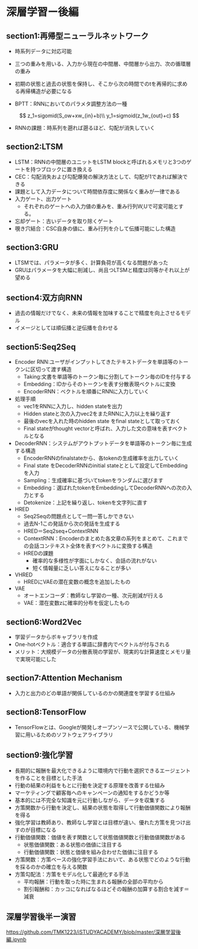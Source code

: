 # 深層学習ー後編

## section1:再帰型ニューラルネットワーク

- 時系列データに対応可能
- 三つの重みを用いる、入力から現在の中間層、中間層から出力、次の循環層の重み
- 初期の状態と過去の状態を保持し、そこから次の時間でのtを再帰的に求める再帰構造が必要になる

- BPTT：RNNにおいてのパラメタ調整方法の一種

$$
z_1=sigomid(S_ow+xw_{in}+b)\\
y_1=sigmoid(z_1w_{out}+c)
$$

- RNNの課題：時系列を遡れば遡るほど、勾配が消失していく

## section2:LTSM

- LSTM：RNNの中間層のユニットをLSTM blockと呼ばれるメモリと3つのゲートを持つブロックに置き換える
- CEC：勾配消失および勾配爆発の解決方法として、勾配が1であれば解決できる
- 課題として入力データについて時間依存度に関係なく重みが一律である
- 入力ゲート、出力ゲート
  - それぞれのゲートへの入力値の重みを、重み行列W,Uで可変可能とする。
- 忘却ゲート：古いデータを取り除くゲート
- 覗き穴結合：CSC自身の値に、重み行列を介して伝播可能にした構造

## section3:GRU

- LTSMでは、パラメータが多く、計算負荷が高くなる問題があった
- GRUはパラメータを大幅に削減し、尚且つLTSMと精度は同等かそれ以上が望める

## section4:双方向RNN

- 過去の情報だけでなく、未来の情報を加味することで精度を向上させるモデル
- イメージとしては順伝播と逆伝播を合わせる

## section5:Seq2Seq

- Encoder RNN:ユーザがインプットしてきたテキストデータを単語等のトークンに区切って渡す構造
  - Taking:文書を単語等のトークン毎に分割してトークン毎のIDを付与する
  - Embedding：IDからそのトークンを表す分散表現ベクトルに変換
  - EncoderRNN：ベクトルを順番にRNNに入力していく
- 処理手順
  - vec1をRNNに入力し、hidden stateを出力
  - Hidden stateと次の入力vec2をまたRNNに入力以上を繰り返す
  - 最後のvecを入れた時のhidden state をfinal stateとして取っておく
  - Final stateがthought vectorと呼ばれ、入力した文の意味を表すベクトルとなる
- DecoderRNN：システムがアウトプットデータを単語等のトークン毎に生成する構造
  - EncoderRNNのfinalstateから、各tokenの生成確率を出力していく
  - Final state をDecoderRNNのinitial stateととして設定してEmbeddingを入力
  - Sampling：生成確率に基づいてtokenをランダムに選びます
  - Embedding：選ばれたtokenをEmbeddingしてDecoderRNNへの次の入力とする
  - Detokenize：上記を繰り返し、tokenを文字列に直す
- HRED
  - Seq2Seqの問題点として一問一答しかできない
  - 過去N-1この発話から次の発話を生成する
  - HRED＝Seq2seq+ContextRNN
  - ContextRNN：Encoderのまとめた各文章の系列をまとめて、これまでの会話コンテキスト全体を表すベクトルに変換する構造
  - HREDの課題
    - 確率的な多様性が字面にしかなく、会話の流れがない
    - 短く情報量に乏しい答えになることが多い
- VHRED
  - HREDにVAEの潜在変数の概念を追加したもの
- VAE
  - オートエンコーダ：教師なし学習の一種、次元削減が行える
  - VAE：潜在変数zに確率的分布を仮定したもの

## section6:Word2Vec

- 学習データからボキャブラリを作成
- One-hotベクトル：適合する単語に辞書内でベクトルが付与される
- メリット：大規模データの分散表現の学習が、現実的な計算速度とメモリ量で実現可能にした



## section7:Attention Mechanism

- 入力と出力のどの単語が関係しているのかの関連度を学習する仕組み



## section8:TensorFlow

- TensorFlowとは、Googleが開発しオープンソースで公開している、機械学習に用いるためのソフトウェアライブラリ

## section9:強化学習

- 長期的に報酬を最大化できるように環境内で行動を選択できるエージェントを作ることを目標とした手法
- 行動の結果の利益をもとに行動を決定する原理を改善する仕組み
- マーケティングで顧客毎へのキャンペーンの通知をするかどうか等
- 基本的には不完全な知識を元に行動しながら、データを収集する
- 方策関数から行動を決定し、結果の状態を取得して行動価値関数により報酬を得る
- 強化学習は教師あり、教師なし学習とは目標が違い、優れた方策を見つけ出すのが目標になる
- 行動価値関数：価値を表す関数として状態価値関数と行動価値関数がある
  - 状態価値関数：ある状態の価値に注目する
  - 行動価値関数：状態と価値を組み合わせた価値に注目する
- 方策関数：方策ベースの強化学習手法において、ある状態でどのような行動を採るのかの確立を与える関数
- 方策勾配法：方策をモデル化して最適化する手法
  - 平均報酬：行動を取った時に生まれる報酬の全部の平均から
  - 割引報酬和：カッコになればなるほどその報酬の加算する割合を減す＝減衰



## 深層学習後半ー演習

https://github.com/TMK1223/iSTUDYACADEMY/blob/master/深層学習後編.ipynb




